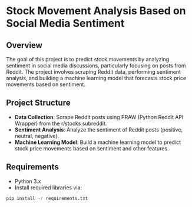 # Stock Movement Analysis Based on Social Media Sentiment

## Overview

The goal of this project is to predict stock movements by analyzing sentiment in social media discussions, particularly focusing on posts from Reddit. The project involves scraping Reddit data, performing sentiment analysis, and building a machine learning model that forecasts stock price movements based on sentiment.

## Project Structure

- **Data Collection**: Scrape Reddit posts using PRAW (Python Reddit API Wrapper) from the r/stocks subreddit.
- **Sentiment Analysis**: Analyze the sentiment of Reddit posts (positive, neutral, negative).
- **Machine Learning Model**: Build a machine learning model to predict stock price movements based on sentiment and other features.

## Requirements

- Python 3.x
- Install required libraries via:

```bash
pip install -r requirements.txt
